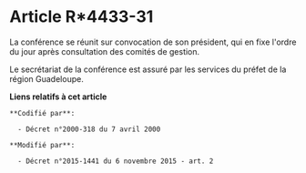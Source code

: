 # Article R*4433-31

La conférence se réunit sur convocation de son président, qui en fixe l'ordre du jour après consultation des comités de
gestion. 

Le secrétariat de la conférence est assuré par les services du préfet de la région Guadeloupe.

**Liens relatifs à cet article**

	**Codifié par**:

	  - Décret n°2000-318 du 7 avril 2000

	**Modifié par**:

	  - Décret n°2015-1441 du 6 novembre 2015 - art. 2
